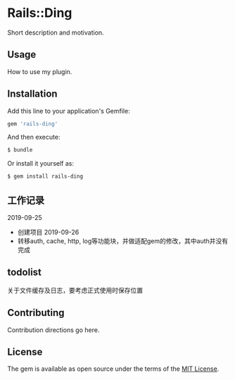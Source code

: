 # Rails::Ding
Short description and motivation.

## Usage
How to use my plugin.

## Installation
Add this line to your application's Gemfile:

```ruby
gem 'rails-ding'
```

And then execute:
```bash
$ bundle
```

Or install it yourself as:
```bash
$ gem install rails-ding
```
## 工作记录
2019-09-25
* 创建项目
2019-09-26
* 转移auth, cache, http, log等功能块，并做适配gem的修改，其中auth并没有完成

## todolist
关于文件缓存及日志，要考虑正式使用时保存位置

## Contributing
Contribution directions go here.

## License
The gem is available as open source under the terms of the [MIT License](http://opensource.org/licenses/MIT).
